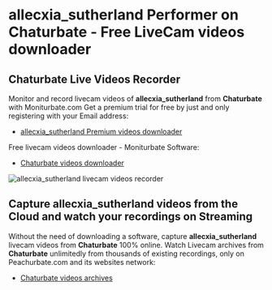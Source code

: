 # allecxia_sutherland Performer on Chaturbate - Free LiveCam videos downloader

## Chaturbate Live Videos Recorder

Monitor and record livecam videos of **allecxia_sutherland** from **Chaturbate** with Moniturbate.com
Get a premium trial for free by just and only registering with your Email address:
* [allecxia_sutherland Premium videos downloader](https://moniturbate.com/request-demo-licence-key.html)

Free livecam videos downloader - Moniturbate Software:
* [Chaturbate videos downloader](https://moniturbate.com/moniturbate-download-software.html)

![allecxia_sutherland livecam videos recorder](https://peachurnet.com/templates/moniturbate-software.png)


## Capture allecxia_sutherland videos from the Cloud and watch your recordings on Streaming

Without the need of downloading a software, capture **allecxia_sutherland** livecam videos from **Chaturbate** 100% online.
Watch Livecam archives from **Chaturbate** unlimitedly from thousands of existing recordings, only on Peachurbate.com and its websites network:
* [Chaturbate videos archives](https://peachurnet.com/)